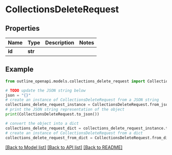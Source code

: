 # CollectionsDeleteRequest


## Properties

Name | Type | Description | Notes
------------ | ------------- | ------------- | -------------
**id** | **str** |  | 

## Example

```python
from outline_openapi.models.collections_delete_request import CollectionsDeleteRequest

# TODO update the JSON string below
json = "{}"
# create an instance of CollectionsDeleteRequest from a JSON string
collections_delete_request_instance = CollectionsDeleteRequest.from_json(json)
# print the JSON string representation of the object
print(CollectionsDeleteRequest.to_json())

# convert the object into a dict
collections_delete_request_dict = collections_delete_request_instance.to_dict()
# create an instance of CollectionsDeleteRequest from a dict
collections_delete_request_from_dict = CollectionsDeleteRequest.from_dict(collections_delete_request_dict)
```
[[Back to Model list]](../README.md#documentation-for-models) [[Back to API list]](../README.md#documentation-for-api-endpoints) [[Back to README]](../README.md)


